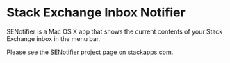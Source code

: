 # Stack Exchange Inbox Notifier

SENotifier is a Mac OS X app that shows the current contents of your Stack Exchange inbox in the menu bar.

Please see the [SENotifier project page on stackapps.com](http://stackapps.com/questions/3081/senotifier-a-stack-exchange-inbox-notifier-for-mac-os-x).
